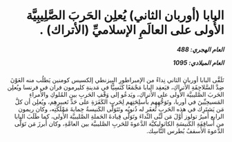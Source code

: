 <h1 dir="rtl">البابا (أوربان الثاني) يُعلِن الحَربَ الصَّلِيبِيَّة الأُولى على العالَمِ الإسلاميِّ (الأتراك) .</h1>

<h5 dir="rtl">العام الهجري:  488

العام الميلادي: 1095

</h5>

<p dir="rtl">تَلَقَّى البابا أوربان الثاني نِداءً من الإمبراطورِ البِيزنطي إلكسيس كومنين يَطلُب منه العَوْنَ ضِدَّ السَّلاجِقَةِ الأَتراكِ، فيَعقِد البابا مَجْمَعًا كَنَسِيًّا في مَدينةِ كليرمون فران في فرنسا ويُعلِن الحَربَ الصَّليبيَّة الأُولى على الأَتراكِ، ويَدعُو إلى وَقْفِ الحَربِ بين المُلوكِ والأُمراءِ المَسيحِيِّينَ في أوربا، وتَوَجُّهِهِم بأَسلِحَتِهم لِحَربِ الكَفَرَةِ على حَدِّ تَعبيرِهِم، ويُعلِن أن كلَّ مَن يَشتَرِك في هذه الحَربِ تُغفَر له ذُنوبُه وتَتَوَلَّى الكَنيسةُ حِمايةَ مَمْلَكَتِه، وكان ريمون الرابع أَميرُ تولوز أَوَّلَ مَن لَبَّى النِّداءَ وتَوَلَّى قِيادةَ الحَملةِ الصَّليبيَّة الأُولى، كما طَلَبَ البابا من أَساقِفَةِ الكَنيسَةِ الكاثوليكيَّة الدَّعوةَ للحَربِ الصَّليبيَّة بين العامَّةِ، وكان أَبرزَ مَن تَوَلَّى الدَّعوةَ الأَسقفُ بُطرس النَّاسِك.</p></br>
